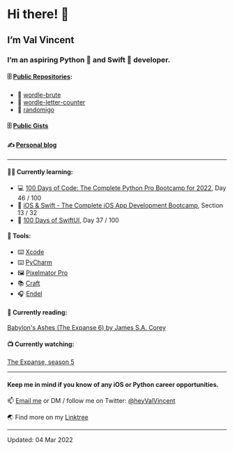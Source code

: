 # Hi there! 👋

## I’m Val Vincent

### I’m an aspiring Python 🐍 and Swift 🦅 developer.

#### 🗄 [Public Repositories](https://github.com/valvincent?tab=repositories):

- 🐍 [wordle-brute](https://github.com/valvincent/wordle-brute)
- 🐍 [wordle-letter-counter](https://github.com/valvincent/wordle-letter-counter)
- 🦅 [randomigo](https://github.com/valvincent/randomigo)

#### 🗄 [Public Gists](https://gist.github.com/valvincent/)

#### ✍️ [Personal blog](https://www.craft.do/s/HB6QVxLpw5uQuL)

----

#### 👨‍💻 Currently learning:

- 💻 [100 Days of Code: The Complete Python Pro Bootcamp for 2022](https://www.udemy.com/course/100-days-of-code/), Day 46 / 100
- 📱 [iOS & Swift - The Complete iOS App Development Bootcamp](https://www.udemy.com/course/ios-13-app-development-bootcamp/), Section 13 / 32
- 🦅 [100 Days of SwiftUI](https://www.hackingwithswift.com/100/swiftui), Day 37 / 100

#### 🧰 Tools:

- ⌨️ [Xcode](https://developer.apple.com/xcode/)
- ⌨️ [PyCharm](https://www.jetbrains.com/pycharm/)
- 🖼 [Pixelmator Pro](https://www.pixelmator.com/pro/)
- 📚 [Craft](https://www.craft.do/)
- 🎧 [Endel](https://endel.io/)

#### 📖 Currently reading:

[Babylon's Ashes (The Expanse 6) by James S.A. Corey](https://www.goodreads.com/book/show/25877663-babylon-s-ashes)

#### 📺 Currently watching:

[The Expanse, season 5](https://www.imdb.com/title/tt3230854/)

----

#### Keep me in mind if you know of any iOS or Python career opportunities.

📫 [Email me](mailto:workwithvalvincent@gmail.com?subject=Hello) or DM / follow me on Twitter: [@heyValVincent](https://twitter.com/heyValVincent)

🌏 Find more on my [Linktree](https://linktr.ee/ValVincent)

----

Updated: 04 Mar 2022
